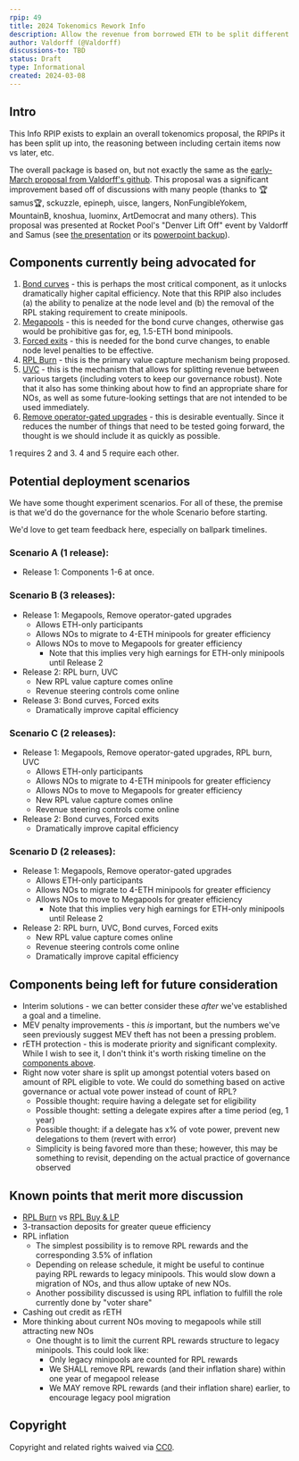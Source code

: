 ```yaml
---
rpip: 49
title: 2024 Tokenomics Rework Info
description: Allow the revenue from borrowed ETH to be split different ways
author: Valdorff (@Valdorff)
discussions-to: TBD
status: Draft
type: Informational
created: 2024-03-08
---
```


## Intro
This Info RPIP exists to explain an overall tokenomics proposal, the RPIPs it has been split up into, the reasoning between including certain items now vs later, etc.

The overall package is based on, but not exactly the same as the [early-March proposal from Valdorff's github](../assets/rpip-49/readme.md). This proposal was a significant improvement based off of discussions with many people (thanks to 🏆samus🏆, sckuzzle, epineph, uisce, langers, NonFungibleYokem, MountainB, knoshua, luominx, ArtDemocrat and many others). This proposal was presented at Rocket Pool's "Denver Lift Off" event by Valdorff and Samus (see [the presentation](https://docs.google.com/presentation/d/12WRXuZktEtViwBWxFwm8OHpwpgoOpAF01859o0jGkiw) or its [powerpoint backup](../assets/rpip-49/On%20The%20Horizon%20(backup%20version).pptx)).

## Components currently being advocated for
1. [Bond curves](RPIP-42.md) - this is perhaps the most critical component, as it unlocks dramatically higher capital efficiency. Note that this RPIP also includes (a) the ability to penalize at the node level and (b) the removal of the RPL staking requirement to create minipools.
2. [Megapools](RPIP-43.md) - this is needed for the bond curve changes, otherwise gas would be prohibitive gas for, eg, 1.5-ETH bond minipools.
3. [Forced exits](RPIP-44.md) - this is needed for the bond curve changes, to enable node level penalties to be effective.
4. [RPL Burn](RPIP-45.md) - this is the primary value capture mechanism being proposed.
5. [UVC](RPIP-46.md) - this is the mechanism that allows for splitting revenue between various targets (including voters to keep our governance robust). Note that it also has some thinking about how to find an appropriate share for NOs, as well as some future-looking settings that are not intended to be used immediately.
6. [Remove operator-gated upgrades](RPIP-47.md) - this is desirable eventually. Since it reduces the number of things that need to be tested going forward, the thought is we should include it as quickly as possible.

1 requires 2 and 3.
4 and 5 require each other.

## Potential deployment scenarios
We have some thought experiment scenarios. For all of these, the premise is that we'd do the governance for the whole Scenario before starting.

We'd love to get team feedback here, especially on ballpark timelines.

### Scenario A (1 release):
- Release 1: Components 1-6 at once.

### Scenario B (3 releases):
- Release 1: Megapools, Remove operator-gated upgrades
  - Allows ETH-only participants
  - Allows NOs to migrate to 4-ETH minipools for greater efficiency
  - Allows NOs to move to Megapools for greater efficiency
    - Note that this implies very high earnings for ETH-only minipools until Release 2
- Release 2: RPL burn, UVC
  - New RPL value capture comes online
  - Revenue steering controls come online
- Release 3: Bond curves, Forced exits
  - Dramatically improve capital efficiency 

### Scenario C (2 releases):
- Release 1: Megapools, Remove operator-gated upgrades, RPL burn, UVC
  - Allows ETH-only participants
  - Allows NOs to migrate to 4-ETH minipools for greater efficiency
  - Allows NOs to move to Megapools for greater efficiency
  - New RPL value capture comes online
  - Revenue steering controls come online
- Release 2: Bond curves, Forced exits
  - Dramatically improve capital efficiency 

### Scenario D (2 releases):
- Release 1: Megapools, Remove operator-gated upgrades
  - Allows ETH-only participants
  - Allows NOs to migrate to 4-ETH minipools for greater efficiency
  - Allows NOs to move to Megapools for greater efficiency
    - Note that this implies very high earnings for ETH-only minipools until Release 2
- Release 2: RPL burn, UVC, Bond curves, Forced exits
  - New RPL value capture comes online
  - Revenue steering controls come online
  - Dramatically improve capital efficiency 


## Components being left for future consideration
- Interim solutions - we can better consider these _after_ we've established a goal and a timeline.
- MEV penalty improvements - this _is_ important, but the numbers we've seen previously suggest MEV theft has not been a pressing problem.
- rETH protection - this is moderate priority and significant complexity. While I wish to see it, I don't think it's worth risking timeline on the [components above](#components-currently-being-advocated-for).
- Right now voter share is split up amongst potential voters based on amount of RPL eligible to vote. We could do something based on active governance or actual vote power instead of count of RPL?
  - Possible thought: require having a delegate set for eligibility
  - Possible thought: setting a delegate expires after a time period (eg, 1 year)
  - Possible thought: if a delegate has x% of vote power, prevent new delegations to them (revert with error)
  - Simplicity is being favored more than these; however, this may be something to revisit, depending on the actual practice of governance observed

## Known points that merit more discussion
- [RPL Burn](RPIP-45.md) vs [RPL Buy & LP](RPIP-buy_lp.md)
- 3-transaction deposits for greater queue efficiency
- RPL inflation
  - The simplest possibility is to remove RPL rewards and the corresponding 3.5% of inflation
  - Depending on release schedule, it might be useful to continue paying RPL rewards to legacy minipools. This would slow down a migration of NOs, and thus allow uptake of new NOs.
  - Another possibility discussed is using RPL inflation to fulfill the role currently done by "voter share"
- Cashing out credit as rETH
- More thinking about current NOs moving to megapools while still attracting new NOs
  - One thought is to limit the current RPL rewards structure to legacy minipools. This could look like:
    - Only legacy minipools are counted for RPL rewards
    - We SHALL remove RPL rewards (and their inflation share) within one year of megapool release
    - We MAY remove RPL rewards (and their inflation share) earlier, to encourage legacy pool migration


## Copyright
Copyright and related rights waived via [CC0](https://creativecommons.org/publicdomain/zero/1.0/).
